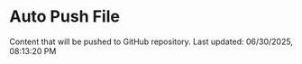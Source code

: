 # Auto Push File

Content that will be pushed to GitHub repository.
Last updated: 06/30/2025, 08:13:20 PM